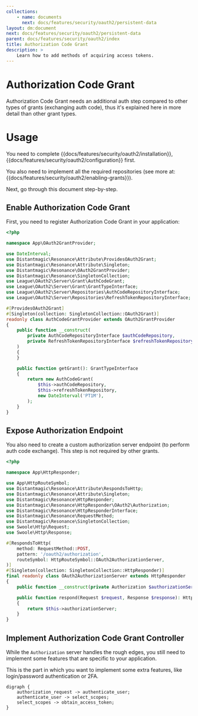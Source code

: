 ```yaml
---
collections: 
    - name: documents
      next: docs/features/security/oauth2/persistent-data
layout: dm:document
next: docs/features/security/oauth2/persistent-data
parent: docs/features/security/oauth2/index
title: Authorization Code Grant
description: >
    Learn how to add methods of acquiring access tokens.
---
```


# Authorization Code Grant

Authorization Code Grant needs an additional auth step compared to other types
of grants (exchanging auth code), thus it's explained here in more detail than
other grant types.

# Usage

You need to complete {{docs/features/security/oauth2/installation}}, 
{{docs/features/security/oauth2/configuration}} first.

You also need to implement all the required repositories (see more at: 
{{docs/features/security/oauth2/enabling-grants}}).

Next, go through this document step-by-step.

## Enable Authorization Code Grant

First, you need to register Authorization Code Grant in your application:

```php file:app/OAuth2GrantProvider/AuthCodeGrantProvider.php
<?php

namespace App\OAuth2GrantProvider;

use DateInterval;
use Distantmagic\Resonance\Attribute\ProvidesOAuth2Grant;
use Distantmagic\Resonance\Attribute\Singleton;
use Distantmagic\Resonance\OAuth2GrantProvider;
use Distantmagic\Resonance\SingletonCollection;
use League\OAuth2\Server\Grant\AuthCodeGrant;
use League\OAuth2\Server\Grant\GrantTypeInterface;
use League\OAuth2\Server\Repositories\AuthCodeRepositoryInterface;
use League\OAuth2\Server\Repositories\RefreshTokenRepositoryInterface;

#[ProvidesOAuth2Grant]
#[Singleton(collection: SingletonCollection::OAuth2Grant)]
readonly class AuthCodeGrantProvider extends OAuth2GrantProvider
{
    public function __construct(
        private AuthCodeRepositoryInterface $authCodeRepository,
        private RefreshTokenRepositoryInterface $refreshTokenRepository,
    )
    {
    }

    public function getGrant(): GrantTypeInterface
    {
        return new AuthCodeGrant(
            $this->authCodeRepository,
            $this->refreshTokenRepository,
            new DateInterval('PT1M'),
        );
    }
}
```

## Expose Authorization Endpoint

You also need to create a custom authorization server endpoint (to perform auth 
code exchange). This step is not required by other grants.

```php file:app/HttpResponder/OAuth2AuthorizationServer.php
<?php

namespace App\HttpResponder;

use App\HttpRouteSymbol;
use Distantmagic\Resonance\Attribute\RespondsToHttp;
use Distantmagic\Resonance\Attribute\Singleton;
use Distantmagic\Resonance\HttpResponder;
use Distantmagic\Resonance\HttpResponder\OAuth2\Authorization;
use Distantmagic\Resonance\HttpResponderInterface;
use Distantmagic\Resonance\RequestMethod;
use Distantmagic\Resonance\SingletonCollection;
use Swoole\Http\Request;
use Swoole\Http\Response;

#[RespondsToHttp(
    method: RequestMethod::POST,
    pattern: '/oauth2/authorization',
    routeSymbol: HttpRouteSymbol::OAuth2AuthorizationServer,
)]
#[Singleton(collection: SingletonCollection::HttpResponder)]
final readonly class OAuth2AuthorizationServer extends HttpResponder
{
    public function __construct(private Authorization $authorizationServer) {}

    public function respond(Request $request, Response $response): HttpResponderInterface
    {
        return $this->authorizationServer;
    }
}
```

## Implement Authorization Code Grant Controller

While the `Authorization` server handles the rough edges, you still need to 
implement some features that are specific to your application.

This is the part in which you want to implement some extra features, like 
login/password authentication or 2FA.

```graphviz render
digraph { 
    authorization_request -> authenticate_user;
    authenticate_user -> select_scopes;
    select_scopes -> obtain_access_token;
}
```
